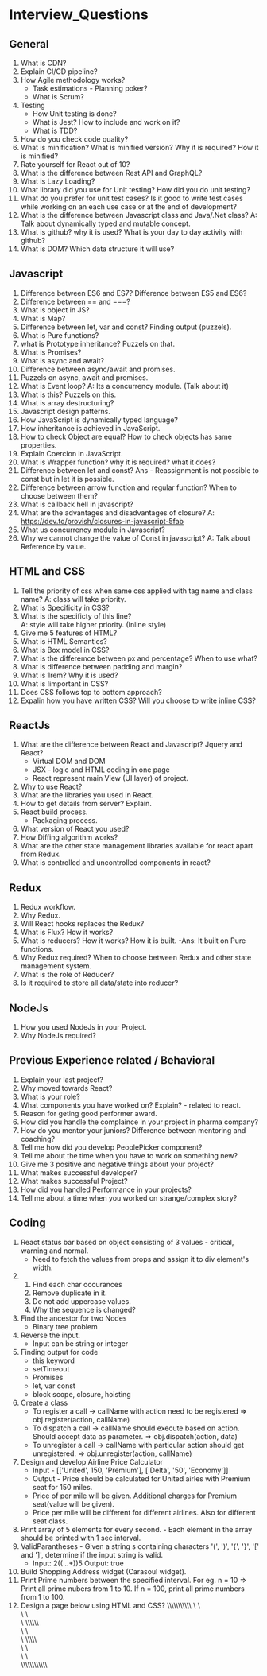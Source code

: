 # Interview_Questions
General
--------------
1. What is CDN?
2. Explain CI/CD pipeline?
3. How Agile methodology works?
    - Task estimations - Planning poker?
    - What is Scrum? 
4. Testing
    - How Unit testing is done?
    -  What is Jest? How to include and work on it?
    -  What is TDD?
5. How do you check code quality?
6. What is minification? What is minified version? Why it is required? How it is minified?
7. Rate yourself for React out of 10?
8. What is the difference between Rest API and GraphQL?
9. What is Lazy Loading?
10. What library did you use for Unit testing? How did you do unit testing?
11. What do you prefer for unit test cases? Is it good to write test cases while working on an each use case or at the end of development?
12. What is the difference between Javascript class and Java/.Net class?
    A: Talk about dynamically typed and mutable concept.
13. What is github? why it is used? What is your day to day activity with github?
14. What is DOM? Which data structure it will use?


Javascript
--------------------
1. Difference between ES6 and ES7? Difference between ES5 and ES6?
2. Difference between == and ===?
3. What is object in JS?
4. What is Map?
5. Difference between let, var and const? Finding output (puzzels).
6. What is Pure functions?
7. what is Prototype inheritance? Puzzels on that.
8. What is Promises?
9. What is async and await?
10. Difference between async/await and promises.
11. Puzzels on async, await and promises.
12. What is Event loop? A: Its a concurrency module. (Talk about it)
13. What is this? Puzzels on this.
14. What is array destructuring?
15. Javascript design patterns.
16. How JavaScript is dynamically typed language?
17. How inheritance is achieved in JavaScript.
18. How to check Object are equal? How to check objects has same properties.
19. Explain Coercion in JavaScript.
20. What is Wrapper function? why it is required? what it does?
21. Difference between let and const? Ans - Reassignment is not possible to const but in let it is possible.
22. Difference between arrow function and regular function? When to choose between them?
23. What is callback hell in javascript?
24. What are the advantages and disadvantages of closure? A: https://dev.to/provish/closures-in-javascript-5fab
25. What us concurrency module in Javascript?
26. Why we cannot change the value of Const in javascript? A: Talk about Reference by value.

HTML and CSS
---------------
1. Tell the priority of css when same css applied with tag name and class name?
    A: class will take priority. 
2. What is Specificity in CSS?
3. What is the specificty of this line?
    <div class='', id='', style=''></div> 
    A: style will take higher priority. (Inline style)
4. Give me 5 features of HTML?
5. What is HTML Semantics?
6. What is Box model in CSS?
7. What is the differemce between px and percentage? When to use what?
8. What is difference between padding and margin?
9. What is 1rem? Why it is used?
10. What is !important in CSS?
11. Does CSS follows top to bottom approach?
12. Expalin how you have written CSS? Will you choose to write inline CSS?


ReactJs
-------------------
1. What are the difference between React and Javascript? Jquery and React?
    - Virtual DOM and DOM
    - JSX - logic and HTML coding in one page
    - React represent main View (UI layer) of project.
3. Why to use React?
4. What are the libraries you used in React.
5. How to get details from server? Explain.
6. React build process.
    - Packaging process.
7. What version of React you used?
8. How Diffing algorithm works?
9. What are the other state management libraries available for react apart from Redux.
10. What is controlled and uncontrolled components in react?


Redux
----------
1. Redux workflow.
2. Why Redux.
3. Will React hooks replaces the Redux?
4. What is Flux? How it works?
5. What is reducers? How it works? How it is built.
    -Ans: It built on Pure functions.
6. Why Redux required? When to choose between Redux and other state management system.
7. What is the role of Reducer?
8. Is it required to store all data/state into reducer? 

NodeJs
----------------
1. How you used NodeJs in your Project.
2. Why NodeJs required?

Previous Experience related / Behavioral
--------------------------------
1. Explain your last project?
2. Why moved towards React?
3. What is your role?
4. What components you have worked on? Explain? - related to react.
5. Reason for geting good performer award.
6. How did you handle the complaince in your project in pharma company?
7. How do you mentor your juniors? Difference between mentoring and coaching?
8. Tell me how did you develop PeoplePicker component?
9. Tell me about the time when you have to work on something new?
10. Give me 3 positive and negative things about your project?
11. What makes successful developer?
12. What makes successful Project?
13. How did you handled Performance in your projects?
14. Tell me about a time when you worked on strange/complex story?

Coding
----------
1. React status bar based on object consisting of 3 values - critical, warning and normal.
    - Need to fetch the values from props and assign it to div element's width.
2.  1. Find each char occurances
    2. Remove duplicate in it. 
    3. Do not add uppercase values.
    4. Why the sequence is changed?
3. Find the ancestor for two Nodes 
    - Binary tree problem
4. Reverse the input.
    - Input can be string or integer
5. Finding output for code
    - this keyword
    - setTimeout
    - Promises
    - let, var const
    - block scope, closure, hoisting
6. Create a class
    - To register a call -> callName with action need to be registered => obj.register(action, callName)
    - To dispatch a call -> callName should execute based on action. Should accept data as parameter. => obj.dispatch(action, data)
    - To unregister a call -> callName with particular action should get unregistered. => obj.unregister(action, callName)
7. Design and develop Airline Price Calculator
    - Input - [['United', 150, 'Premium'], ['Delta', '50', 'Economy']] 
    - Output - Price should be calculated for United airles with Premium seat for 150 miles.
    - Price of per mile will be given. Additional charges for Premium seat(value will be given).
    - Price per mile will be different for different airlines. Also for different seat class.
8. Print array of 5 elements for every second. - Each element in the array should be printed with 1 sec interval.
9. ValidParantheses - Given a string s containing characters '(', ')', '{', '}', '[' and ']', determine if the input string is valid.
    - Input: 2(( ..+))5 
      Output: true
10. Build Shopping Address widget (Carasoul widget).
11. Print Prime numbers between the specified interval. For eg. n = 10 => Print all prime nubers from 1 to 10. If n = 100, print all prime numbers from 1 to 100.
12. Design a page below using HTML and CSS?
    \\\\\\\\\\\\\\\\\\\\\\
    \           \         \
    \           \         \
    \           \\\\\\\\\\\       
    \           \         \
    \           \\\\\\\\\\\
    \           \         \
    \           \         \
    \\\\\\\\\\\\\\\\\\\\\\\
      
   
